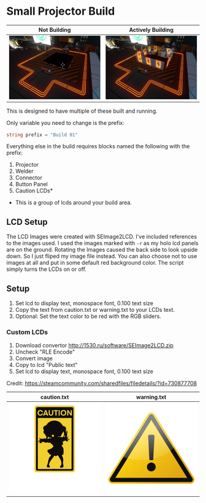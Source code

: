 # Small Projector Build
| Not Building | Actively Building |
|--------------|-------------------|
| <img src="https://github.com/JemiloII/SpaceEngineersPrograms/blob/main/small-projector-build/off.png?raw=true" width="256" alt="Not Building"> | <img src="https://github.com/JemiloII/SpaceEngineersPrograms/blob/main/small-projector-build/on.png?raw=true" width="256" alt="Actively Building"> |


This is designed to have multiple of these built and running.

Only variable you need to change is the prefix:

```c#
string prefix = "Build 01"
```

Everything else in the build requires blocks named the following with the prefix:

1. Projector
2. Welder
3. Connector
4. Button Panel
5. Caution LCDs*

* This is a group of lcds around your build area.

## LCD Setup
The LCD Images were created with SEImage2LCD. I've included references to the images used. 
I used the images marked with `-r` as my holo lcd panels are on the ground. Rotating the
Images caused the back side to look upside down. So I just fliped my image file instead.
You can also choose not to use images at all and put in some default red background color.
The script simply turns the LCDs on or off.

## Setup
1. Set lcd to display text, monospace font, 0.100 text size
2. Copy the text from caution.txt or warning.txt to your LCDs text.
3. Optional: Set the text color to be red with the RGB sliders. 

### Custom LCDs
1. Download convertor http://1530.ru/software/SEImage2LCD.zip
2. Uncheck "RLE Encode"
3. Convert image
4. Copy to lcd "Public text"
5. Set lcd to display text, monospace font, 0.100 text size

Credit: https://steamcommunity.com/sharedfiles/filedetails/?id=730877708

| caution.txt | warning.txt |
|-------------|-------------|
| <img src="https://github.com/JemiloII/SpaceEngineersPrograms/blob/main/small-projector-build/caution.png?raw=true" width="256" alt="Caution Image"> | <img src="https://github.com/JemiloII/SpaceEngineersPrograms/blob/main/small-projector-build/warning.png?raw=true" width="256" alt="Warning Image"> |
